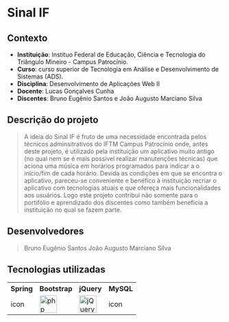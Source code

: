 # Sinal IF

## Contexto
- **Instituição**: Instituo Federal de Educação, Ciência e Tecnologia do Triângulo Mineiro - Campus Patrocínio.
- **Curso**: curso superior de Tecnologia em Análise e Desenvolvimento de Sistemas (ADS).
- **Disciplina**: Desenvolvimento de Aplicações Web II
- **Docente**: Lucas Gonçalves Cunha
- **Discentes**: Bruno Eugênio Santos e João Augusto Marciano Silva

## Descrição do projeto
 > A ideia do Sinal IF é fruto de uma necessidade encontrada pelos técnicos adminsitrativos do IFTM Campus Patrocínio onde, antes deste projeto, é utilizado pela instituição um aplicativo muito antigo (no qual nem se é mais possível realizar manutenções técnicas) que aciona uma música em horários programados para indicar a o início/fim de cada horário. Devida as condições em que se encontra o aplicativo, pareceu-se conveniente e benéfico à instituição recriar o aplicativo com tecnologias atuais e que ofereça mais funcionalidades aos usuários. Logo este projeto contribui não somente para o portifólio e aprendizado dos discentes como também beneficia a instituição no qual se fazem parte.

## Desenvolvedores

> Bruno Eugênio Santos
> João Augusto Marciano Silva

## Tecnologias utilizadas

<table>
  <tr>
    <th>Spring</th>
    <th>Bootstrap</th>
    <th>jQuery</th>
    <th>MySQL</th>
  </tr>
  <tr>
    <td>icon</td>
    <td><img src="https://upload.wikimedia.org/wikipedia/commons/thumb/b/b2/Bootstrap_logo.svg/1280px-Bootstrap_logo.svg.png" height="40" alt="php logo"  /></td>
    <td><img src="https://cdn.iconscout.com/icon/free/png-256/free-jquery-8-1175153.png?f=webp" height="40" alt="jQuery logo"  /></td>
    <td>icon</td>
  </tr>
</table>
